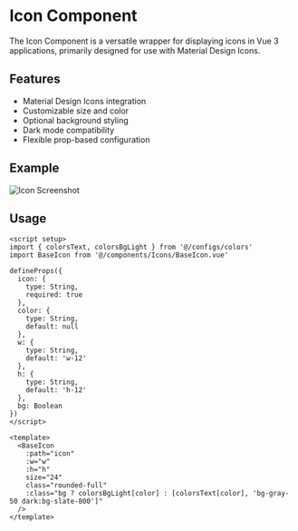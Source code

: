 # Icon Component
The Icon Component is a versatile wrapper for displaying icons in Vue 3 applications, primarily designed for use with Material Design Icons.

## Features
- Material Design Icons integration
- Customizable size and color
- Optional background styling
- Dark mode compatibility
- Flexible prop-based configuration

## Example
![Icon Screenshot](/images/icon.png)

## Usage
``` vue
<script setup>
import { colorsText, colorsBgLight } from '@/configs/colors'
import BaseIcon from '@/components/Icons/BaseIcon.vue'

defineProps({
  icon: {
    type: String,
    required: true
  },
  color: {
    type: String,
    default: null
  },
  w: {
    type: String,
    default: 'w-12'
  },
  h: {
    type: String,
    default: 'h-12'
  },
  bg: Boolean
})
</script>

<template>
  <BaseIcon
    :path="icon"
    :w="w"
    :h="h"
    size="24"
    class="rounded-full"
    :class="bg ? colorsBgLight[color] : [colorsText[color], 'bg-gray-50 dark:bg-slate-800']"
  />
</template>

```